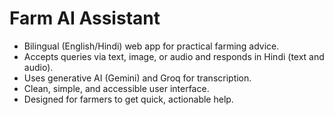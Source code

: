 # Farm AI Assistant

- Bilingual (English/Hindi) web app for practical farming advice.
- Accepts queries via text, image, or audio and responds in Hindi (text and audio).
- Uses generative AI (Gemini) and Groq for transcription.
- Clean, simple, and accessible user interface.
- Designed for farmers to get quick, actionable help.
